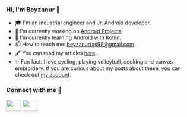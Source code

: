 ### Hi, I'm Beyzanur 🌸

- 🎓 I'm an industrial engineer and Jr. Android developer.
- 🔭 I’m currently working on [Android Projects](https://github.com/beyzanurtas/UpSchool-Bootcamp-Progress)                                                             
- 🌱 I’m currently learning Android with Kotlin.
- 📫 How to reach me: beyzanurtas98@gmail.com
- 🖋 You can read my articles [here](https://medium.com/@beyzanurtas).
- ✨ Fun fact: I love cycling, playing volleyball, cooking and canvas embroidery. If you are curious about my posts about these, you can check out [my account](https://www.instagram.com/beyzaanurtass/). 
 
<h3 align="left">Connect with me 🤙 </h3>
<p align="left">
<a href="https://www.linkedin.com/in/beyzanurtas/" target="blank"><img align="center" src="https://cdn.jsdelivr.net/npm/simple-icons@3.0.1/icons/linkedin.svg" alt="" height="30" width="40" /></a>
<a href="https://www.instagram.com/beyzaanurtass/" target="blank"><img align="center" src="https://cdn.jsdelivr.net/npm/simple-icons@3.0.1/icons/instagram.svg" alt="" height="30" width="40" /></a>
</p>




